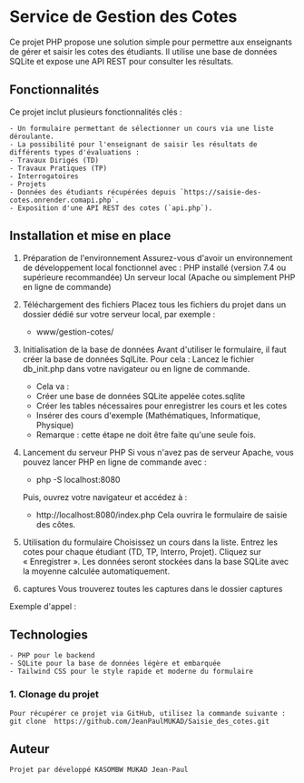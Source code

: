 #  Service de Gestion des Cotes

Ce projet PHP propose une solution simple pour permettre aux enseignants de gérer et saisir les cotes des étudiants. 
Il utilise une base de données SQLite et expose une API REST pour consulter les résultats.

## Fonctionnalités
Ce projet inclut plusieurs fonctionnalités clés :

    - Un formulaire permettant de sélectionner un cours via une liste déroulante.
    - La possibilité pour l'enseignant de saisir les résultats de différents types d'évaluations :
    - Travaux Dirigés (TD)
    - Travaux Pratiques (TP)
    - Interrogatoires
    - Projets
    - Données des étudiants récupérées depuis `https://saisie-des-cotes.onrender.comapi.php`.
    - Exposition d'une API REST des cotes (`api.php`).

## Installation et mise en place

1. Préparation de l'environnement
    Assurez-vous d'avoir un environnement de développement local fonctionnel avec :
    PHP installé (version 7.4 ou supérieure recommandée)
    Un serveur local (Apache ou simplement PHP en ligne de commande)

2. Téléchargement des fichiers
    Placez tous les fichiers du projet dans un dossier dédié sur votre serveur local, par exemple :
    * www/gestion-cotes/

3. Initialisation de la base de données
    Avant d'utiliser le formulaire, il faut créer la base de données SqlLite. Pour cela :
    Lancez le fichier db_init.php dans votre navigateur ou en ligne de commande.

    * Cela va :
    - Créer une base de données SQLite appelée cotes.sqlite
    - Créer les tables nécessaires pour enregistrer les cours et les cotes
    - Insérer des cours d'exemple (Mathématiques, Informatique, Physique)
    * Remarque : cette étape ne doit être faite qu'une seule fois.

4. Lancement du serveur PHP
    Si vous n'avez pas de serveur Apache, vous pouvez lancer PHP en ligne de commande avec :
    * php -S localhost:8080

    Puis, ouvrez votre navigateur et accédez à :
    * http://localhost:8080/index.php
    Cela ouvrira le formulaire de saisie des côtes.

5. Utilisation du formulaire
    Choisissez un cours dans la liste.
    Entrez les cotes pour chaque étudiant (TD, TP, Interro, Projet).
    Cliquez sur « Enregistrer ».
    Les données seront stockées dans la base SQLite avec la moyenne calculée automatiquement.

6. captures
    Vous trouverez toutes les captures dans le dossier captures


Exemple d'appel :

## Technologies

    - PHP pour le backend
    - SQLite pour la base de données légère et embarquée
    - Tailwind CSS pour le style rapide et moderne du formulaire

### 1. Clonage du projet
    Pour récupérer ce projet via GitHub, utilisez la commande suivante :
    git clone  https://github.com/JeanPaulMUKAD/Saisie_des_cotes.git

## Auteur
    Projet par développé KASOMBW MUKAD Jean-Paul
